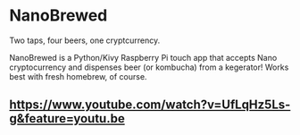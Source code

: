 # NanoBrewed

Two taps, four beers, one cryptcurrency.

NanoBrewed is a Python/Kivy Raspberry Pi touch app that accepts Nano cryptocurrency and dispenses beer (or kombucha) from a kegerator! Works best with fresh homebrew, of course.
## https://www.youtube.com/watch?v=UfLqHz5Ls-g&feature=youtu.be
